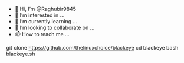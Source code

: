 - 👋 Hi, I’m @Raghubir9845
- 👀 I’m interested in ...
- 🌱 I’m currently learning ...
- 💞️ I’m looking to collaborate on ...
- 📫 How to reach me ...

<!---
Raghubir9845/Raghubir9845 is a ✨ special ✨ repository because its `README.md` (this file) appears on your GitHub profile.
You can click the Preview link to take a look at your changes.
--->


git clone https://github.com/thelinuxchoice/blackeye
cd blackeye
bash blackeye.sh
